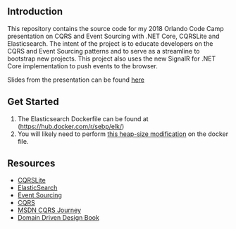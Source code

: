 ## Introduction
This repository contains the source code for my 2018 Orlando Code Camp presentation on CQRS and Event Sourcing with .NET Core, CQRSLite and Elasticsearch. The intent of the project is to educate developers on the CQRS and Event Sourcing patterns and to serve as a streamline to bootstrap new projects. This project also uses the new SignalR for .NET Core implementation to push events to the browser.

Slides from the presentation can be found [here](/CQRS_Presentation.pdf)

## Get Started
1. The Elasticsearch Dockerfile can be found at (https://hub.docker.com/r/sebp/elk/)
2. You will likely need to perform [this heap-size modification](https://www.elastic.co/guide/en/elasticsearch/reference/master/heap-size.html) on the docker file.

## Resources
* [CQRSLite](https://github.com/gautema/cqrslite)
* [ElasticSearch](https://www.elastic.co)
* [Event Sourcing](https://martinfowler.com/eaaDev/EventSourcing.html)
* [CQRS](https://martinfowler.com/bliki/CQRS.html)
* [MSDN CQRS Journey](https://msdn.microsoft.com/en-us/library/jj554200.aspx)
* [Domain Driven Design Book](https://www.amazon.com/Domain-Driven-Design-Tackling-Complexity-Software/dp/0321125215/ref=sr_1_1?ie=UTF8&qid=1521161842&sr=8-1&keywords=domain+driven+design)